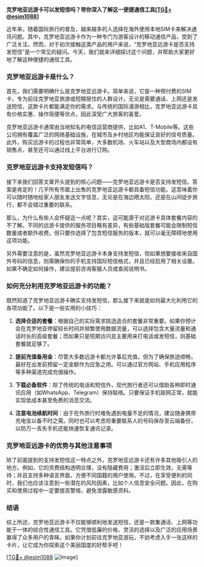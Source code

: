 **克罗地亚远游卡可以发短信吗？带你深入了解这一便捷通信工具[[TG💪+ @esim1088](https://t.me/s/esim1088)]**

近年来，随着国际旅行的普及，越来越多的人选择在海外使用本地SIM卡来解决通讯问题。其中，克罗地亚远游卡作为一种专门为游客设计的移动通信产品，受到了广泛关注。然而，对于初次接触这类产品的用户来说，“克罗地亚远游卡是否支持发短信”是一个常见的疑问。今天，我们就来详细探讨这个问题，并帮助大家更好地了解这种便捷的通信工具。

### 克罗地亚远游卡是什么？

首先，我们需要明确什么是克罗地亚远游卡。简单来说，它是一种预付费的SIM卡，专为前往克罗地亚旅游或短期居住的人群设计。无论是需要通话、上网还是发送短信，这款卡片都能满足你的需求。与传统的国际漫游相比，克罗地亚远游卡具有价格实惠、操作简便等优点，因此深受广大旅客的喜爱。

克罗地亚远游卡通常由当地知名的电信运营商提供，比如A1、T-Mobile等。这些公司拥有覆盖广泛的网络基础设施，在城市及乡村地区均能保证良好的信号质量。此外，购买远游卡的过程也非常简单，大多数机场、火车站以及大型商场内都设有销售点，甚至还可以通过线上平台进行订购。

### 克罗地亚远游卡支持发短信吗？

接下来我们回答文章开头提到的核心问题——克罗地亚远游卡是否支持发短信。答案是肯定的！几乎所有市面上出售的克罗地亚远游卡都具备短信功能。这意味着你可以随时随地给家人朋友发送文字信息，无论是在海边晒太阳，还是在山间徒步旅行，都不会错过重要的联系。

那么，为什么有些人会怀疑这一点呢？其实，这可能源于对远游卡具体套餐内容的不了解。不同的远游卡提供的服务项目略有差异，有些基础版套餐可能会限制短信数量或者额外收费。但只要你选择了包含短信服务的版本，就可以毫无障碍地使用这项功能。

另外需要注意的是，虽然克罗地亚远游卡本身支持发短信，但如果想要接收来自国外号码的信息，则需确保你的手机支持国际短信格式，并且已经启用了相关设置。如果不确定如何操作，建议提前咨询客服人员或查阅说明书。

### 如何充分利用克罗地亚远游卡的功能？

既然知道了克罗地亚远游卡确实支持发短信，那么接下来就是如何最大化利用它的各项功能了。以下是一些实用的小技巧：

1. **选择合适的套餐**：根据自己的实际需求挑选适合的套餐非常重要。如果你预计会在克罗地亚停留较长时间并频繁使用数据流量，可以选择包含大量流量和通话时长的高级套餐；而如果只是短期访问且主要用来打电话或发短信，则基础套餐就足够了。
   
2. **提前充值备用金**：尽管大多数远游卡都允许事后充值，但为了确保旅途顺畅，最好在出发前预留一定金额作为应急之用。可以通过官方网站、手机应用程序等多种渠道完成充值操作。

3. **下载必备软件**：除了传统的电话和短信外，现代旅行者还可以借助各种即时通讯应用（如WhatsApp、Telegram）保持联络。只要保证手机联网正常，就能实现低成本甚至免费的消息交流。

4. **注意电池续航时间**：由于在外旅行时难免遇到电量不足的情况，建议随身携带充电宝以备不时之需。同时也可以考虑将重要联系人的号码保存至云端备份，以防万一丢失手机还能快速恢复通讯记录。

### 克罗地亚远游卡的优势与其他注意事项

除了前面提到的支持发短信这一特点之外，克罗地亚远游卡还有许多其他吸引人的地方。例如，它的资费结构透明合理，没有隐藏费用；激活后立即生效，无需等待；并且支持多种语言界面，方便不同国籍的用户使用。不过，在享受便利的同时，我们也应该注意到一些潜在的风险因素，比如个人信息安全问题。因此，在购买和使用过程中一定要提高警惕，避免泄露敏感资料。

### 结语

综上所述，克罗地亚远游卡不仅能够顺利地发送短信，还是一款集通话、上网等功能于一体的综合性通信工具。它凭借低廉的价格、灵活的选择以及广泛的应用场景赢得了众多用户的青睐。如果你计划前往克罗地亚游玩，不妨考虑入手一张这样的卡片，让它成为你探索这个美丽国度的好帮手吧！

[[TG💪+ @esim1088](https://t.me/s/esim1088) ![Image](https://i.postimg.cc/4NQfJmqS/Snipaste-2025-05-13-00-14-12.png)]